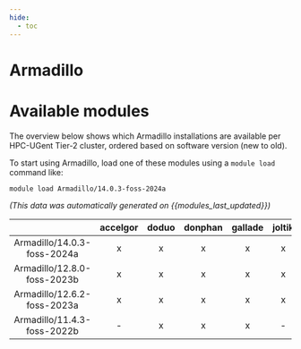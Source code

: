 ```yaml
---
hide:
  - toc
---
```


Armadillo
=========

# Available modules


The overview below shows which Armadillo installations are available per HPC-UGent Tier-2 cluster, ordered based on software version (new to old).

To start using Armadillo, load one of these modules using a `module load` command like:

```shell
module load Armadillo/14.0.3-foss-2024a
```

*(This data was automatically generated on {{modules_last_updated}})*  

| |accelgor|doduo|donphan|gallade|joltik|shinx|
| :---: | :---: | :---: | :---: | :---: | :---: | :---: |
|Armadillo/14.0.3-foss-2024a|x|x|x|x|x|x|
|Armadillo/12.8.0-foss-2023b|x|x|x|x|x|x|
|Armadillo/12.6.2-foss-2023a|x|x|x|x|x|x|
|Armadillo/11.4.3-foss-2022b|-|x|x|x|-|-|
